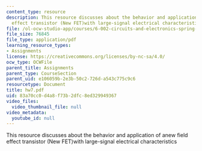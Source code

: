 ```yaml
---
content_type: resource
description: This resource discusses about the behavior and application of anew field
  effect transistor (New FET)with large-signal electrical characteristics
file: /ol-ocw-studio-app/courses/6-002-circuits-and-electronics-spring-2007/83a70cc0d4a8f73b2dfc8ed329949367_hw7.pdf
file_size: 76845
file_type: application/pdf
learning_resource_types:
- Assignments
license: https://creativecommons.org/licenses/by-nc-sa/4.0/
ocw_type: OCWFile
parent_title: Assignments
parent_type: CourseSection
parent_uid: e106059b-2e3b-50c2-726d-a543c775c9c6
resourcetype: Document
title: hw7.pdf
uid: 83a70cc0-d4a8-f73b-2dfc-8ed329949367
video_files:
  video_thumbnail_file: null
video_metadata:
  youtube_id: null
---
```

This resource discusses about the behavior and application of anew field effect transistor (New FET)with large-signal electrical characteristics